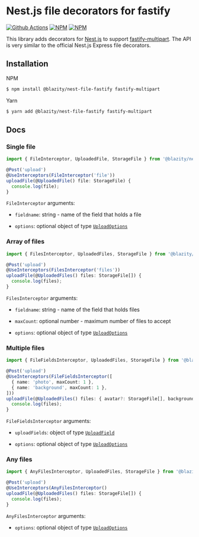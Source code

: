 <div align="left">
  <h1> Nest.js file decorators for fastify</h1>

[![Github Actions](https://img.shields.io/github/workflow/status/blazity/nest-file-fastify/Build?style=flat-square)](https://github.com/Blazity/nest-file-fastify)
[![NPM](https://img.shields.io/npm/v/@blazity/nest-file-fastify.svg?style=flat-square)](https://www.npmjs.com/package/@blazity/nest-file-fastify)
[![NPM](https://img.shields.io/npm/dm/@blazity/nest-file-fastify?style=flat-square)](https://www.npmjs.com/package/@blazity/nest-file-fastify)

</div>

This library adds decorators for [Nest.js](https://github.com/nestjs/nest) to support [fastify-multipart](https://github.com/fastify/fastify-multipart). The API is very similar to the official Nest.js Express file decorators.

## Installation

NPM

```bash
$ npm install @blazity/nest-file-fastify fastify-multipart
```

Yarn

```bash
$ yarn add @blazity/nest-file-fastify fastify-multipart
```

## Docs

### Single file

```ts
import { FileInterceptor, UploadedFile, StorageFile } from '@blazity/nest-file-fastify';

@Post('upload')
@UseInterceptors(FileInterceptor('file'))
uploadFile(@UploadedFile() file: StorageFile) {
  console.log(file);
}
```

`FileInterceptor` arguments:

- `fieldname`: string - name of the field that holds a file

- `options`: optional object of type [`UploadOptions`](https://github.com/Blazity/nest-file-fastify/blob/master/src/options.ts#L3)

### Array of files

```ts
import { FilesInterceptor, UploadedFiles, StorageFile } from '@blazity/nest-file-fastify';

@Post('upload')
@UseInterceptors(FilesInterceptor('files'))
uploadFile(@UploadedFiles() files: StorageFile[]) {
  console.log(files);
}
```

`FilesInterceptor` arguments:

- `fieldname`: string - name of the field that holds files

- `maxCount`: optional number - maximum number of files to accept

- `options`: optional object of type [`UploadOptions`](https://github.com/Blazity/nest-file-fastify/blob/master/src/options.ts#L3)

### Multiple files

```ts
import { FileFieldsInterceptor, UploadedFiles, StorageFile } from '@blazity/nest-file-fastify';

@Post('upload')
@UseInterceptors(FileFieldsInterceptor([
  { name: 'photo', maxCount: 1 },
  { name: 'background', maxCount: 1 },
]))
uploadFile(@UploadedFiles() files: { avatar?: StorageFile[], background?: StorageFile[] }) {
  console.log(files);
}
```

`FileFieldsInterceptor` arguments:

- `uploadFields`: object of type [`UploadField`](https://github.com/Blazity/nest-file-fastify/blob/master/src/interceptors/file-fields-interceptor.ts#L15)

- `options`: optional object of type [`UploadOptions`](https://github.com/Blazity/nest-file-fastify/blob/master/src/options.ts#L3)

### Any files

```ts
import { AnyFilesInterceptor, UploadedFiles, StorageFile } from '@blazity/nest-file-fastify';

@Post('upload')
@UseInterceptors(AnyFilesInterceptor()
uploadFile(@UploadedFiles() files: StorageFile[]) {
  console.log(files);
}
```

`AnyFilesInterceptor` arguments:

- `options`: optional object of type [`UploadOptions`](https://github.com/Blazity/nest-file-fastify/blob/master/src/options.ts#L3)

